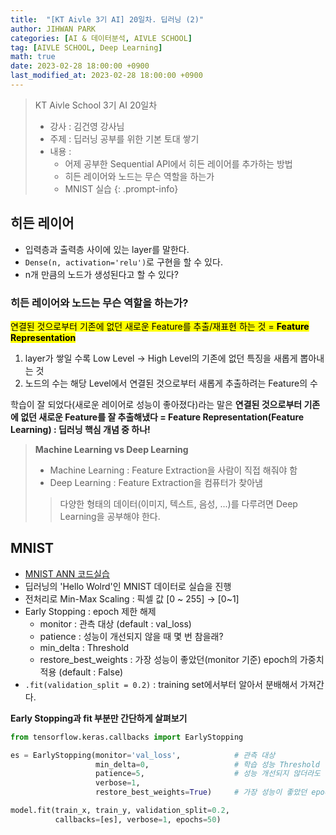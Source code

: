 ```yaml
---
title:  "[KT Aivle 3기 AI] 20일차. 딥러닝 (2)"
author: JIHWAN PARK
categories: [AI & 데이터분석, AIVLE SCHOOL]
tag: [AIVLE SCHOOL, Deep Learning]
math: true
date: 2023-02-28 18:00:00 +0900
last_modified_at: 2023-02-28 18:00:00 +0900
---
```

> KT Aivle School 3기 AI 20일차 
> - 강사 : 김건영 강사님
> - 주제 : 딥러닝 공부를 위한 기본 토대 쌓기
> - 내용 :
>   - 어제 공부한 Sequential API에서 히든 레이어를 추가하는 방법
>   - 히든 레이어와 노드는 무슨 역할을 하는가
>   - MNIST 실습
{: .prompt-info}

## 히든 레이어
- 입력층과 출력층 사이에 있는 layer를 말한다.
- `Dense(n, activation='relu')`로 구현을 할 수 있다.
- n개 만큼의 노드가 생성된다고 할 수 있다?

### **히든 레이어와 노드는 무슨 역할을 하는가?**
<mark>연결된 것으로부터 기존에 없던 새로운 Feature를 추출/재표현 하는 것 = <strong>Feature Representation</strong></mark>

1. layer가 쌓일 수록 Low Level → High Level의 기존에 없던 특징을 새롭게 뽑아내는 것
2. 노드의 수는 해당 Level에서 연결된 것으로부터 새롭게 추출하려는 Feature의 수

학습이 잘 되었다(새로운 레이어로 성능이 좋아졌다)라는 말은 **연결된 것으로부터 기존에 없던 새로운 Feature를 잘 추출해냈다 = Feature Representation(Feature Learning) : 딥러닝 핵심 개념 중 하나!**

> **Machine Learning vs Deep Learning**
> - Machine Learning : Feature Extraction을 사람이 직접 해줘야 함
> - Deep Learning : Feature Extraction을 컴퓨터가 찾아냄
>> 다양한 형태의 데이터(이미지, 텍스트, 음성, ...)를 다루려면 Deep Learning을 공부해야 한다.

## MNIST
- <a href='https://github.com/Jihwan98/aivle_school/blob/main/2023.02.27_%EB%94%A5%EB%9F%AC%EB%8B%9D_%EC%8B%A4%EC%8A%B5%EC%9E%90%EB%A3%8C/2_2_ANN_MNIST.ipynb' target='_blank'>MNIST ANN 코드실습</a>
- 딥러닝의 'Hello Wolrd'인 MNIST 데이터로 실습을 진행
- 전처리로 Min-Max Scaling : 픽셀 값 [0 ~ 255] → [0~1]
- Early Stopping : epoch 제한 해제
  - monitor : 관측 대상 (default : val_loss)
  - patience : 성능이 개선되지 않을 때 몇 번 참을래?
  - min_delta : Threshold
  - restore_best_weights : 가장 성능이 좋았던(monitor 기준) epoch의 가중치 적용 (default : False)
- `.fit(validation_split = 0.2)` : training set에서부터 알아서 분배해서 가져간다.

**Early Stopping과 fit 부분만 간단하게 살펴보기**

```python
from tensorflow.keras.callbacks import EarlyStopping

es = EarlyStopping(monitor='val_loss',            # 관측 대상
                   min_delta=0,                   # 학습 성능 Threshold
                   patience=5,                    # 성능 개선되지 않더라도 몇 번 참을래?
                   verbose=1,                     
                   restore_best_weights=True)     # 가장 성능이 좋았던 epochs의 가중치를 쓸래 (Default=False)

model.fit(train_x, train_y, validation_split=0.2, 
          callbacks=[es], verbose=1, epochs=50)
```
